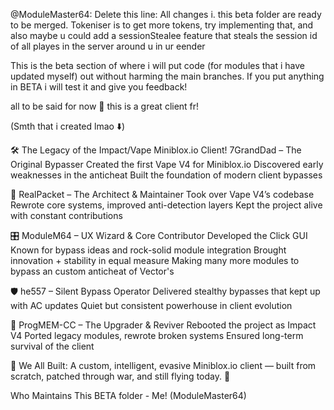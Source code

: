 @ModuleMaster64: Delete this line: All changes i. this beta folder are ready to be merged. Tokeniser is to get more tokens, try implementing that, and also maybe u could add a sessionStealee feature that steals the session id of all playes in the server around u in ur eender



This is the beta section of where i will put code (for modules that i have updated myself) out without harming the main branches. If you put anything in BETA i will test it and give you feedback! 

all to be said for now 🤑 this is a great client fr!

(Smth that i created lmao ⬇️)

🛠️ The Legacy of the Impact/Vape Miniblox.io Client!
7GrandDad – The Original Bypasser
Created the first Vape V4 for Miniblox.io
Discovered early weaknesses in the anticheat
Built the foundation of modern client bypasses

🧠 RealPacket – The Architect & Maintainer
Took over Vape V4’s codebase
Rewrote core systems, improved anti-detection layers
Kept the project alive with constant contributions

🎛️ ModuleM64 – UX Wizard & Core Contributor
Developed the Click GUI
Known for bypass ideas and rock-solid module integration
Brought innovation + stability in equal measure
Making many more modules to bypass an custom anticheat of Vector's

🛡️ he557 – Silent Bypass Operator
Delivered stealthy bypasses that kept up with AC updates
Quiet but consistent powerhouse in client evolution

🔧 ProgMEM-CC – The Upgrader & Reviver
Rebooted the project as Impact V4
Ported legacy modules, rewrote broken systems
Ensured long-term survival of the client

🧱 We All Built:
A custom, intelligent, evasive Miniblox.io client —
built from scratch, patched through war, and still flying today. 🚀

Who Maintains This BETA folder - Me! (ModuleMaster64)

